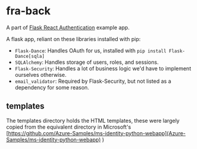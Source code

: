# fra-back

A part of [Flask React Authentication](../) example app.

A flask app, reliant on these libraries installed with pip:
 - `Flask-Dance`: Handles OAuth for us, installed with `pip install Flask-Dance[sqla]`
 - `SQLAlchemy`: Handles storage of users, roles, and sessions.
 - `Flask-Security`: Handles a lot of business logic we'd have to implement ourselves otherwise.
 - `email_validator`: Required by Flask-Security, but not listed as a dependency for some reason.

## templates

The templates directory holds the HTML templates, these were largely copied from the equivalent directory in Microsoft's [https://github.com/Azure-Samples/ms-identity-python-webapp](Azure-Samples/ms-identity-python-webapp)
)
